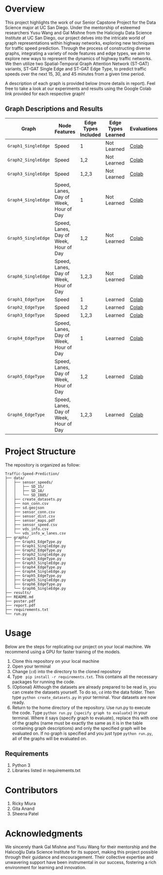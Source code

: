 # Overview
This project highlights the work of our Senior Capstone Project for the Data Science major at UC San Diego. Under the mentorship of esteemed researchers Yusu Wang and Gal Mishne from the Halicioglu Data Science Institute at UC San Diego, our project delves into the intricate world of graph representations within highway networks, exploring new techniques for traffic speed prediction. Through the process of constructing diverse graphs, integrating a variety of node features and edge types, we aim to explore new ways to represent the dynamics of highway traffic networks. We then utilize two Spatial-Temporal Graph Attention Network (ST-GAT) variants, ST-GAT Single Edge and ST-GAT Edge Type, to predict traffic speeds over the next 15, 30, and 45 minutes from a given time period.

A description of each graph is provided below (more details in report). Feel free to take a look at our experiments and results using the Google Colab link provided for each respective graph!
## Graph Descriptions and Results
| Graph  | Node Features | Edge Types Included | Edge Types Learned | Evaluations |
|---|---|---|---|---|
| ```Graph1_SingleEdge``` | Speed | 1 | Not Learned | [Colab](https://colab.research.google.com/drive/1XK0Dd5cXaE4yifseLFVUiwlk0aZIHcEa?usp=sharing) |
| ```Graph2_SingleEdge``` | Speed | 1,2 | Not Learned | [Colab](https://colab.research.google.com/drive/11eEAzZlGl7gyDrr5nwx7tIy7IJKwgBRp?usp=sharing) |
| ```Graph3_SingleEdge``` | Speed | 1,2,3 | Not Learned | [Colab](https://colab.research.google.com/drive/16CTs787T_riPqUhrr1jTvDhxy6s9Y-mI?usp=sharing) |
| ```Graph4_SingleEdge``` | Speed, Lanes, Day of Week, Hour of Day | 1 | Not Learned | [Colab](https://colab.research.google.com/drive/1KBgXRU87pbs2cG5n8KjQlBuiSYEcOWg-?usp=sharing) |
| ```Graph5_SingleEdge``` | Speed, Lanes, Day of Week, Hour of Day | 1,2 | Not Learned | [Colab](https://colab.research.google.com/drive/10bfLNOjDnF-FO15Q44KmeSHtezl6HAK1?usp=sharing) |
| ```Graph6_SingleEdge``` | Speed, Lanes, Day of Week, Hour of Day | 1,2,3 | Not Learned | [Colab](https://colab.research.google.com/drive/1J7NE5TULHKIYu_wSzyyL0olOkTsAxc4k?usp=sharing) |
| ```Graph1_EdgeType``` | Speed | 1 | Learned | [Colab](https://colab.research.google.com/drive/16akY-0YMSd7yz5kDbTVfqKH4zR8ffEj_?usp=sharing) |
| ```Graph2_EdgeType``` | Speed | 1,2 | Learned | [Colab](https://colab.research.google.com/drive/1vrO3xDQljO8g71jWHr4XXLgiJidjemSs?usp=sharing) |
| ```Graph3_EdgeType``` | Speed | 1,2,3 | Learned | [Colab](https://colab.research.google.com/drive/1Waemv1-oZY3bzFK_qOTaGjkSIEMVxivZ?usp=sharing) |
| ```Graph4_EdgeType``` | Speed, Lanes, Day of Week, Hour of Day | 1 | Learned | [Colab](https://colab.research.google.com/drive/1WLRpkIO02nM4jTMqgvuzROAD6lh8Rftd?usp=sharing) |
| ```Graph5_EdgeType``` | Speed, Lanes, Day of Week, Hour of Day | 1,2 | Learned | [Colab](https://colab.research.google.com/drive/1IjPj5u85C8WgpK7wU38miUu0uof_-yxr?usp=sharing) |
| ```Graph6_EdgeType``` | Speed, Lanes, Day of Week, Hour of Day | 1,2,3 | Learned | [Colab](https://colab.research.google.com/drive/10diC8lZd3s_V-nJ5rccwY-q3fEV3rb2u?usp=sharing) |

# Project Structure
The repository is organized as follow:
```
Traffic-Speed-Prediction/
├── data/
│   ├── sensor_speeds/
│   │   ├── SD_15/
│   │   ├── SD_18/
│   │   └── SD_I805/
│   ├── create_datasets.py
│   ├── non_conn.csv
│   ├── sd.geojson
│   ├── sensor_conn.csv
│   ├── sensor_dist.csv
│   ├── sensor_maps.pdf
│   ├── sensor_speed.csv
│   ├── vds_info.csv
│   └── vds_info_w_lanes.csv
├── graphs/
│   ├── Graph1_EdgeType.py
│   ├── Graph1_SingleEdge.py
│   ├── Graph2_EdgeType.py
│   ├── Graph2_SingleEdge.py
│   ├── Graph3_EdgeType.py
│   ├── Graph3_SingleEdge.py
│   ├── Graph4_EdgeType.py
│   ├── Graph4_SingleEdge.py
│   ├── Graph5_EdgeType.py
│   ├── Graph5_SingleEdge.py
│   ├── Graph6_EdgeType.py
│   └── Graph6_SingleEdge.py
├── results/
├── README.md
├── poster.pdf
├── report.pdf
├── requirements.txt
└── run.py
```

# Usage
Below are the steps for replicating our project on your local machine. We recommend using a GPU for faster training of the models. 
1. Clone this repository on your local machine
2. Open your terminal
3. Change (```cd```) into the directory to the cloned repository
4. Type  ``` pip install -r requirements.txt```. This contains all the necessary packages for running the code.
5. (Optional) Although the datasets are already prepared to be read in, you can create the datasets yourself. To do so, ```cd``` into the data folder. Then type ```python create_datasets.py``` in your terminal. Your datasets are now ready.
6. Return to the home directory of the repository. Use run.py to execute the code. Type ```python run.py {specify graph to evaluate}``` in your terminal. Where it says {specify graph to evaluate}, replace this with one of the graphs (name must be exactly the same as it is in the table containing graph descriptions) and only the specified graph will be evaluated on. If no graph is specified and you just type ```python run.py```, all of the graphs will be evaluated on.

## Requirements
1) Python 3
2) Libraries listed in requirements.txt

# Contributors
1) Ricky Miura
2) Gita Anand
3) Sheena Patel

# Acknowledgments
We sincerely thank Gal Mishne and Yusu Wang for their mentorship and the Halıcıoğlu Data Science Institute for its support, making this project possible through their guidance and encouragement. Their collective expertise and unwavering support have been instrumental in our success, fostering a rich environment for learning and innovation.
